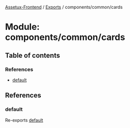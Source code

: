[Assetux-Frontend](../README.md) / [Exports](../modules.md) / components/common/cards

# Module: components/common/cards

## Table of contents

### References

- [default](components_common_cards.md#default)

## References

### default

Re-exports [default](components_common_cards_cards.md#default)
